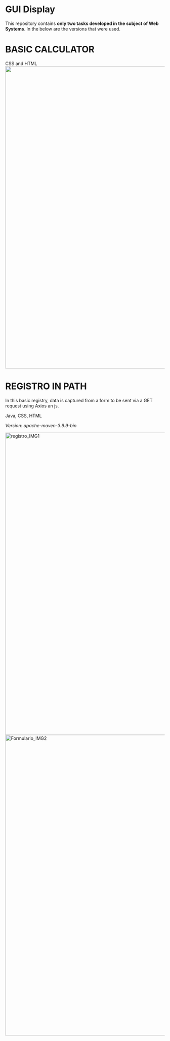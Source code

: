 # GUI Display

<a> This repository contains <b>only two tasks developed in the subject of Web Systems</b>. In the below are the versions that were used. </a>
<br>
<h1> BASIC CALCULATOR</h1>
<a> CSS and HTML </a>
<img width="951" src="https://user-images.githubusercontent.com/56243324/136251899-7da0543e-356f-427f-86dd-dea0772043a0.png">

<br>
<h1> REGISTRO IN PATH</h1>
<p> In this basic registry, data is captured from a form to be sent via a GET request using Axios an js.</p>
<a> Java, CSS, HTML </a>

<p></p><em> Version: apache-maven-3.9.9-bin </em> </p>
<img width="951" alt="registro_IMG1" src="https://github.com/user-attachments/assets/81501299-9cb8-4536-9bb6-227c2ba8ec78">
<img width="946" alt="Formulario_IMG2" src="https://github.com/user-attachments/assets/0262d85f-92e4-4e43-819b-40c1ca81add6">

